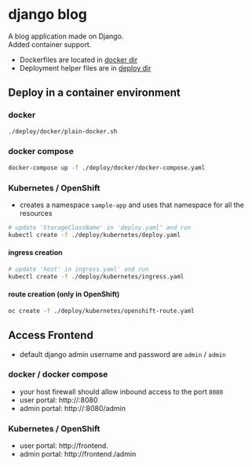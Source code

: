 # django blog

A blog application made on Django.<br>
Added container support.

* Dockerfiles are located in [docker dir](/docker)<br>
* Deployment helper files are in [deploy dir](/deploy)

## Deploy in a container environment
### docker
```bash
./deploy/docker/plain-docker.sh
```

### docker compose
```bash
docker-compose up -f ./deploy/docker/docker-compose.yaml
```

### Kubernetes / OpenShift
* creates a namespace `sample-app` and uses that namespace for all the resources
```bash
# update 'StorageClassName' in 'deploy.yaml' and run
kubectl create -f ./deploy/kubernetes/deploy.yaml
```
#### ingress creation
```bash
# update 'host' in ingress.yaml' and run
kubectl create -f ./deploy/kubernetes/ingress.yaml
```

#### route creation (only in OpenShift)
```bash
oc create -f ./deploy/kubernetes/openshift-route.yaml
```

## Access Frontend
* default django admin username and password are `admin` / `admin`
### docker / docker compose
* your host firewall should allow inbound access to the port `8080`
* user portal: http://<host-ip>:8080
* admin portal: http://<host-ip>:8080/admin

### Kubernetes / OpenShift
* user portal: http://frontend.<cluster-domain>
* admin portal: http://frontend.<cluster-domain>/admin